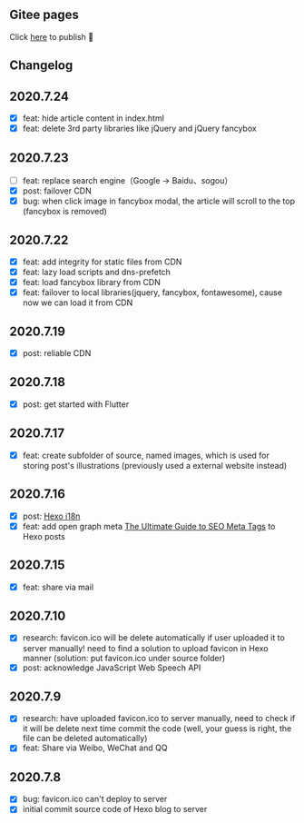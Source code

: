 ## Gitee pages

Click [here](https://gitee.com/nextwave/nextwave/pages) to publish 🙂

## Changelog

## 2020.7.24

- [x] feat: hide article content in index.html
- [x] feat: delete 3rd party libraries like jQuery and jQuery fancybox

## 2020.7.23

- [ ] feat: replace search engine（Google -> Baidu、sogou）
- [x] post: failover CDN
- [x] bug: when click image in fancybox modal, the article will scroll to the top (fancybox is removed)

## 2020.7.22

- [x] feat: add integrity for static files from CDN
- [x] feat: lazy load scripts and dns-prefetch
- [x] feat: load fancybox library from CDN
- [x] feat: failover to local libraries(jquery, fancybox, fontawesome), cause now we can load it from CDN

## 2020.7.19

- [x] post: reliable CDN

## 2020.7.18

- [x] post: get started with Flutter

## 2020.7.17

- [x] feat: create subfolder of source, named images, which is used for storing post's illustrations (previously used a external website instead)

## 2020.7.16

- [x] post: [Hexo i18n](https://hexo.io/docs/internationalization)
- [x] feat: add open graph meta [The Ultimate Guide to SEO Meta Tags](https://moz.com/blog/the-ultimate-guide-to-seo-meta-tags) to Hexo posts

## 2020.7.15

- [x] feat: share via mail

## 2020.7.10

- [x] research: favicon.ico will be delete automatically if user uploaded it to server manually! need to find a solution to upload favicon in Hexo manner (solution: put favicon.ico under source folder)
- [x] post: acknowledge JavaScript Web Speech API

## 2020.7.9

- [x] research: have uploaded favicon.ico to server manually, need to check if it will be delete next time commit the code (well, your guess is right, the file can be deleted automatically)
- [x] feat: Share via Weibo, WeChat and QQ

## 2020.7.8

- [x] bug: favicon.ico can't deploy to server
- [x] initial commit source code of Hexo blog to server
